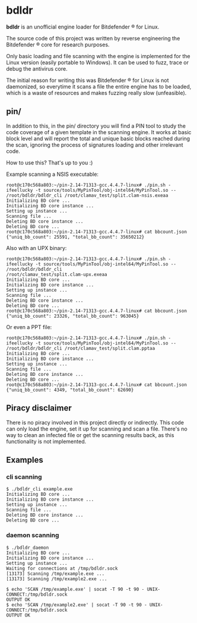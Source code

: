 # bdldr

**bdldr** is an unofficial engine loader for Bitdefender ® for Linux.

The source code of this project was written by reverse engineering the Bitdefender ® core for research purposes.

Only basic loading and file scanning with the engine is implemented for the Linux version (easily portable to Windows). It can be used to fuzz, trace or debug the antivirus core.

The initial reason for writing this was Bitdefender ® for Linux is not daemonized, so everytime it scans a file the entire engine has to be loaded, which is a waste of resources and makes fuzzing really slow (unfeasible).

## pin/

In addition to this, in the pin/ directory you will find a PIN tool to study the code coverage of a given template in the scanning engine. It works at basic block level and will report the total and unique basic blocks reached during the scan, ignoring the process of signatures loading and other irrelevant code.

How to use this? That's up to you :)

Example scanning a NSIS executable:
```
root@c170c568a803:~/pin-2.14-71313-gcc.4.4.7-linux# ./pin.sh -ifeellucky -t source/tools/MyPinTool/obj-intel64/MyPinTool.so -- /root/bdldr/bdldr_cli /root/clamav_test/split.clam-nsis.exeaa 
Initializing BD core ...
Initializing BD core instance ...
Setting up instance ...
Scanning file ...
Deleting BD core instance ...
Deleting BD core ...
root@c170c568a803:~/pin-2.14-71313-gcc.4.4.7-linux# cat bbcount.json 
{"uniq_bb_count": 25591, "total_bb_count": 35650212}
```

Also with an UPX binary:
```
root@c170c568a803:~/pin-2.14-71313-gcc.4.4.7-linux# ./pin.sh -ifeellucky -t source/tools/MyPinTool/obj-intel64/MyPinTool.so -- /root/bdldr/bdldr_cli 
/root/clamav_test/split.clam-upx.exeaa 
Initializing BD core ...
Initializing BD core instance ...
Setting up instance ...
Scanning file ...
Deleting BD core instance ...
Deleting BD core ...
root@c170c568a803:~/pin-2.14-71313-gcc.4.4.7-linux# cat bbcount.json 
{"uniq_bb_count": 23326, "total_bb_count": 963045}
```

Or even a PPT file:
```
root@c170c568a803:~/pin-2.14-71313-gcc.4.4.7-linux# ./pin.sh -ifeellucky -t source/tools/MyPinTool/obj-intel64/MyPinTool.so -- /root/bdldr/bdldr_cli /root/clamav_test/split.clam.pptaa 
Initializing BD core ...
Initializing BD core instance ...
Setting up instance ...
Scanning file ...
Deleting BD core instance ...
Deleting BD core ...
root@c170c568a803:~/pin-2.14-71313-gcc.4.4.7-linux# cat bbcount.json 
{"uniq_bb_count": 4349, "total_bb_count": 62690}
```

## Piracy disclaimer

There is no piracy involved in this project directly or indirectly. This code can only load the engine, set it up for scanning and scan a file. There's no way to clean an infected file or get the scanning results back, as this functionality is not implemented.

## Examples

### cli scanning
```
$ ./bdldr_cli example.exe
Initializing BD core ...
Initializing BD core instance ...
Setting up instance ...
Scanning file ...
Deleting BD core instance ...
Deleting BD core ...
```

### daemon scanning
```
$ ./bdldr_daemon 
Initializing BD core ...
Initializing BD core instance ...
Setting up instance ...
Waiting for connections at /tmp/bdldr.sock
[13173] Scanning /tmp/example.exe ...
[13173] Scanning /tmp/example2.exe ...
```
```
$ echo 'SCAN /tmp/example.exe' | socat -T 90 -t 90 - UNIX-CONNECT:/tmp/bdldr.sock
OUTPUT OK
$ echo 'SCAN /tmp/example2.exe' | socat -T 90 -t 90 - UNIX-CONNECT:/tmp/bdldr.sock
OUTPUT OK
```

